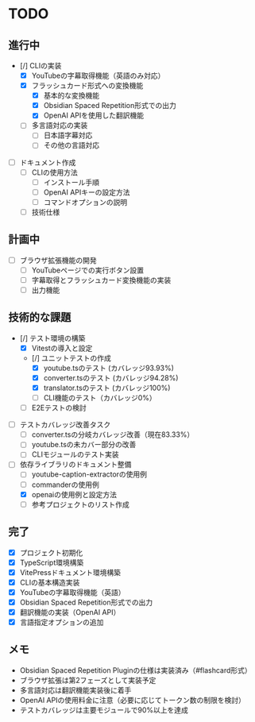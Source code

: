 # TODO

## 進行中
- [/] CLIの実装
  - [x] YouTubeの字幕取得機能（英語のみ対応）
  - [x] フラッシュカード形式への変換機能
    - [x] 基本的な変換機能
    - [x] Obsidian Spaced Repetition形式での出力
    - [x] OpenAI APIを使用した翻訳機能
  - [ ] 多言語対応の実装
    - [ ] 日本語字幕対応
    - [ ] その他の言語対応
- [ ] ドキュメント作成
  - [ ] CLIの使用方法
    - [ ] インストール手順
    - [ ] OpenAI APIキーの設定方法
    - [ ] コマンドオプションの説明
  - [ ] 技術仕様

## 計画中
- [ ] ブラウザ拡張機能の開発
  - [ ] YouTubeページでの実行ボタン設置
  - [ ] 字幕取得とフラッシュカード変換機能の実装
  - [ ] 出力機能

## 技術的な課題
- [/] テスト環境の構築
  - [x] Vitestの導入と設定
  - [/] ユニットテストの作成
    - [x] youtube.tsのテスト (カバレッジ93.93%)
    - [x] converter.tsのテスト (カバレッジ94.28%)
    - [x] translator.tsのテスト (カバレッジ100%)
    - [ ] CLI機能のテスト（カバレッジ0%）
  - [ ] E2Eテストの検討
- [ ] テストカバレッジ改善タスク
  - [ ] converter.tsの分岐カバレッジ改善（現在83.33%）
  - [ ] youtube.tsの未カバー部分の改善
  - [ ] CLIモジュールのテスト実装
- [ ] 依存ライブラリのドキュメント整備
  - [ ] youtube-caption-extractorの使用例
  - [ ] commanderの使用例
  - [x] openaiの使用例と設定方法
  - [ ] 参考プロジェクトのリスト作成

## 完了
- [x] プロジェクト初期化
- [x] TypeScript環境構築
- [x] VitePressドキュメント環境構築
- [x] CLIの基本構造実装
- [x] YouTubeの字幕取得機能（英語）
- [x] Obsidian Spaced Repetition形式での出力
- [x] 翻訳機能の実装（OpenAI API）
- [x] 言語指定オプションの追加

## メモ
- Obsidian Spaced Repetition Pluginの仕様は実装済み（#flashcard形式）
- ブラウザ拡張は第2フェーズとして実装予定
- 多言語対応は翻訳機能実装後に着手
- OpenAI APIの使用料金に注意（必要に応じてトークン数の制限を検討）
- テストカバレッジは主要モジュールで90%以上を達成